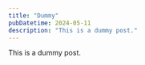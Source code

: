 ```yaml
---
title: "Dummy"
pubDatetime: 2024-05-11
description: "This is a dummy post."
---
```


This is a dummy post.
